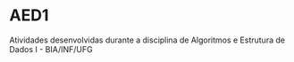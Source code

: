 # AED1
Atividades desenvolvidas durante a disciplina de Algoritmos e Estrutura de Dados I - BIA/INF/UFG
